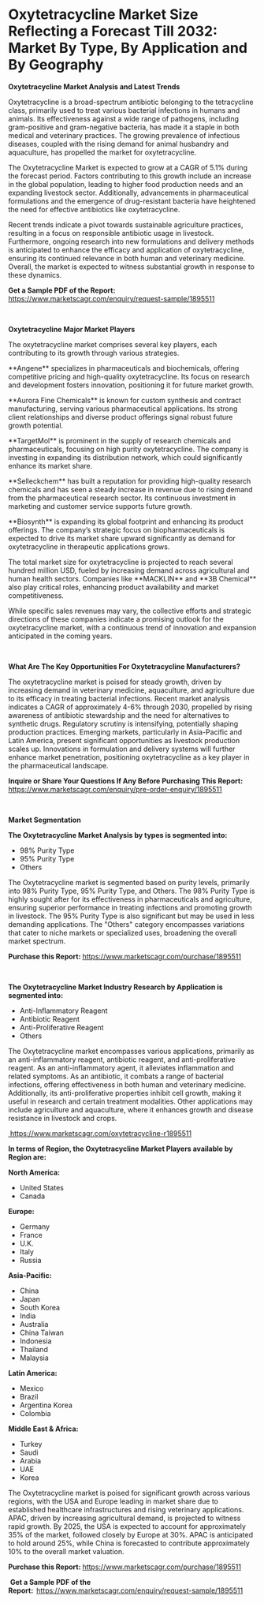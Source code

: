 <p><h1>Oxytetracycline Market Size Reflecting a Forecast Till 2032: Market By Type, By Application and By Geography</h1></p><p><strong>Oxytetracycline Market Analysis and Latest Trends</strong></p>
<p><p>Oxytetracycline is a broad-spectrum antibiotic belonging to the tetracycline class, primarily used to treat various bacterial infections in humans and animals. Its effectiveness against a wide range of pathogens, including gram-positive and gram-negative bacteria, has made it a staple in both medical and veterinary practices. The growing prevalence of infectious diseases, coupled with the rising demand for animal husbandry and aquaculture, has propelled the market for oxytetracycline.</p><p>The Oxytetracycline Market is expected to grow at a CAGR of 5.1% during the forecast period. Factors contributing to this growth include an increase in the global population, leading to higher food production needs and an expanding livestock sector. Additionally, advancements in pharmaceutical formulations and the emergence of drug-resistant bacteria have heightened the need for effective antibiotics like oxytetracycline.</p><p>Recent trends indicate a pivot towards sustainable agriculture practices, resulting in a focus on responsible antibiotic usage in livestock. Furthermore, ongoing research into new formulations and delivery methods is anticipated to enhance the efficacy and application of oxytetracycline, ensuring its continued relevance in both human and veterinary medicine. Overall, the market is expected to witness substantial growth in response to these dynamics.</p></p>
<p><strong>Get a Sample PDF of the Report:&nbsp;</strong> <a href="https://www.marketscagr.com/enquiry/request-sample/1895511?utm_campaign=2517&utm_medium=2&utm_source=Github&utm_content=ia&utm_term=19042025&utm_id=oxytetracycline">https://www.marketscagr.com/enquiry/request-sample/1895511</a></p>
<p>&nbsp;</p>
<p><strong>Oxytetracycline Major Market Players</strong></p>
<p><p>The oxytetracycline market comprises several key players, each contributing to its growth through various strategies. </p><p>**Angene** specializes in pharmaceuticals and biochemicals, offering competitive pricing and high-quality oxytetracycline. Its focus on research and development fosters innovation, positioning it for future market growth.</p><p>**Aurora Fine Chemicals** is known for custom synthesis and contract manufacturing, serving various pharmaceutical applications. Its strong client relationships and diverse product offerings signal robust future growth potential.</p><p>**TargetMol** is prominent in the supply of research chemicals and pharmaceuticals, focusing on high purity oxytetracycline. The company is investing in expanding its distribution network, which could significantly enhance its market share.</p><p>**Selleckchem** has built a reputation for providing high-quality research chemicals and has seen a steady increase in revenue due to rising demand from the pharmaceutical research sector. Its continuous investment in marketing and customer service supports future growth.</p><p>**Biosynth** is expanding its global footprint and enhancing its product offerings. The company’s strategic focus on biopharmaceuticals is expected to drive its market share upward significantly as demand for oxytetracycline in therapeutic applications grows.</p><p>The total market size for oxytetracycline is projected to reach several hundred million USD, fueled by increasing demand across agricultural and human health sectors. Companies like **MACKLIN** and **3B Chemical** also play critical roles, enhancing product availability and market competitiveness.</p><p>While specific sales revenues may vary, the collective efforts and strategic directions of these companies indicate a promising outlook for the oxytetracycline market, with a continuous trend of innovation and expansion anticipated in the coming years.</p></p>
<p>&nbsp;</p>
<p><strong>What Are The Key Opportunities For Oxytetracycline Manufacturers?</strong></p>
<p><p>The oxytetracycline market is poised for steady growth, driven by increasing demand in veterinary medicine, aquaculture, and agriculture due to its efficacy in treating bacterial infections. Recent market analysis indicates a CAGR of approximately 4-6% through 2030, propelled by rising awareness of antibiotic stewardship and the need for alternatives to synthetic drugs. Regulatory scrutiny is intensifying, potentially shaping production practices. Emerging markets, particularly in Asia-Pacific and Latin America, present significant opportunities as livestock production scales up. Innovations in formulation and delivery systems will further enhance market penetration, positioning oxytetracycline as a key player in the pharmaceutical landscape.</p></p>
<p><strong>Inquire or Share Your Questions If Any Before Purchasing This Report:</strong> <a href="https://www.marketscagr.com/enquiry/pre-order-enquiry/1895511?utm_campaign=2517&utm_medium=2&utm_source=Github&utm_content=ia&utm_term=19042025&utm_id=oxytetracycline">https://www.marketscagr.com/enquiry/pre-order-enquiry/1895511</a></p>
<p>&nbsp;</p>
<p><strong>Market Segmentation</strong></p>
<p><strong>The Oxytetracycline Market Analysis by types is segmented into:</strong></p>
<p><ul><li>98% Purity Type</li><li>95% Purity Type</li><li>Others</li></ul></p>
<p><p>The Oxytetracycline market is segmented based on purity levels, primarily into 98% Purity Type, 95% Purity Type, and Others. The 98% Purity Type is highly sought after for its effectiveness in pharmaceuticals and agriculture, ensuring superior performance in treating infections and promoting growth in livestock. The 95% Purity Type is also significant but may be used in less demanding applications. The "Others" category encompasses variations that cater to niche markets or specialized uses, broadening the overall market spectrum.</p></p>
<p><strong>Purchase this Report:&nbsp;</strong><a href="https://www.marketscagr.com/purchase/1895511?utm_campaign=2517&utm_medium=2&utm_source=Github&utm_content=ia&utm_term=19042025&utm_id=oxytetracycline">https://www.marketscagr.com/purchase/1895511</a></p>
<p>&nbsp;</p>
<p><strong>The Oxytetracycline Market Industry Research by Application is segmented into:</strong></p>
<p><ul><li>Anti-Inflammatory Reagent</li><li>Antibiotic Reagent</li><li>Anti-Proliferative Reagent</li><li>Others</li></ul></p>
<p><p>The Oxytetracycline market encompasses various applications, primarily as an anti-inflammatory reagent, antibiotic reagent, and anti-proliferative reagent. As an anti-inflammatory agent, it alleviates inflammation and related symptoms. As an antibiotic, it combats a range of bacterial infections, offering effectiveness in both human and veterinary medicine. Additionally, its anti-proliferative properties inhibit cell growth, making it useful in research and certain treatment modalities. Other applications may include agriculture and aquaculture, where it enhances growth and disease resistance in livestock and crops.</p></p>
<p><a href="https://www.marketscagr.com/oxytetracycline-r1895511?utm_campaign=2517&utm_medium=2&utm_source=Github&utm_content=ia&utm_term=19042025&utm_id=oxytetracycline">&nbsp;https://www.marketscagr.com/oxytetracycline-r1895511</a></p>
<p><strong>In terms of Region, the Oxytetracycline Market Players available by Region are:</strong></p>
<p>
    <p> <strong> North America: </strong>
        <ul>
            <li>United States</li>
            <li>Canada</li>
        </ul>
        </p> 
    <p> <strong> Europe: </strong>
        <ul>
            <li>Germany</li>
            <li>France</li>
            <li>U.K.</li>
            <li>Italy</li>
            <li>Russia</li>
        </ul>
        </p> 
    <p> <strong> Asia-Pacific: </strong>
        <ul>
            <li>China</li>
            <li>Japan</li>
            <li>South Korea</li>
            <li>India</li>
            <li>Australia</li>
            <li>China Taiwan</li>
            <li>Indonesia</li>
            <li>Thailand</li>
            <li>Malaysia</li>
        </ul>
        </p> 
    <p> <strong> Latin America: </strong>
        <ul>
            <li>Mexico</li>
            <li>Brazil</li>
            <li>Argentina Korea</li>
            <li>Colombia</li>
        </ul>
        </p> 
    <p> <strong> Middle East & Africa: </strong>
        <ul>
            <li>Turkey</li>
            <li>Saudi</li>
            <li>Arabia</li>
            <li>UAE</li>
            <li>Korea</li>
        </ul>
    </p>
    </p>
<p><p>The Oxytetracycline market is poised for significant growth across various regions, with the USA and Europe leading in market share due to established healthcare infrastructures and rising veterinary applications. APAC, driven by increasing agricultural demand, is projected to witness rapid growth. By 2025, the USA is expected to account for approximately 35% of the market, followed closely by Europe at 30%. APAC is anticipated to hold around 25%, while China is forecasted to contribute approximately 10% to the overall market valuation.</p></p>
<p><strong>Purchase this Report: </strong><a href="https://www.marketscagr.com/purchase/1895511?utm_campaign=2517&utm_medium=2&utm_source=Github&utm_content=ia&utm_term=19042025&utm_id=oxytetracycline">https://www.marketscagr.com/purchase/1895511</a></p>
<p>&nbsp;<strong>Get a Sample PDF of the Report:&nbsp;&nbsp;</strong><a href="https://www.marketscagr.com/enquiry/request-sample/1895511?utm_campaign=2517&utm_medium=2&utm_source=Github&utm_content=ia&utm_term=19042025&utm_id=oxytetracycline">https://www.marketscagr.com/enquiry/request-sample/1895511</a></p>
<p><strong></strong></p>
<p><p></p><p></p><p></p></p>
